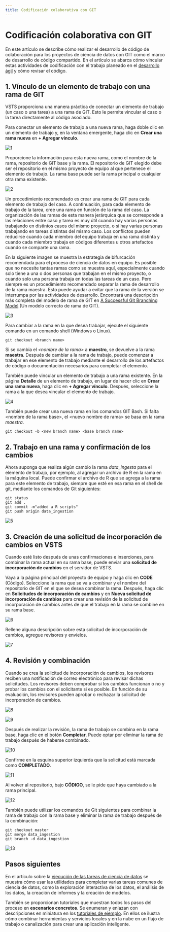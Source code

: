 ```yaml
---
title: Codificación colaborativa con GIT 
---
```

# <a name="collaborative-coding-with-git"></a>Codificación colaborativa con GIT

En este artículo se describe cómo realizar el desarrollo de código de colaboración para los proyectos de ciencia de datos con GIT como el marco de desarrollo de código compartido. En el artículo se abarca cómo vincular estas actividades de codificación con el trabajo planeado en el [desarrollo ágil](agile-development.md) y cómo revisar el código.


## 1. <a name='Linkaworkitemwithagitbranch-1'></a>Vínculo de un elemento de trabajo con una rama de GIT 

VSTS proporciona una manera práctica de conectar un elemento de trabajo (un caso o una tarea) a una rama de GIT. Esto le permite vincular el caso o la tarea directamente al código asociado. 

Para conectar un elemento de trabajo a una nueva rama, haga doble clic en un elemento de trabajo y, en la ventana emergente, haga clic en **Crear una rama nueva** en **+ Agregar vínculo**.  

![1](https://s3.amazonaws.com/bigdatamx/1-sprint-board-view.png)

Proporcione la información para esta nueva rama, como el nombre de la rama, repositorio de GIT base y la rama. El repositorio de GIT elegido debe ser el repositorio en el mismo proyecto de equipo al que pertenece el elemento de trabajo. La rama base puede ser la rama principal o cualquier otra rama existente.

![2](https://s3.amazonaws.com/bigdatamx/2-create-a-branch.png)

Un procedimiento recomendado es crear una rama de GIT para cada elemento de trabajo del caso. A continuación, para cada elemento de trabajo de la tarea, cree una rama en función de la rama del caso. La organización de las ramas de esta manera jerárquica que se corresponde a las relaciones entre caso y tarea es muy útil cuando hay varias personas trabajando en distintos casos del mismo proyecto, o si hay varias personas trabajando en tareas distintas del mismo caso. Los conflictos pueden reducirse cuando cada miembro del equipo trabaja en una rama distinta y cuando cada miembro trabaja en códigos diferentes u otros artefactos cuando se comparte una rama. 

En la siguiente imagen se muestra la estrategia de bifurcación recomendada para el proceso de ciencia de datos en equipo. Es posible que no necesite tantas ramas como se muestra aquí, especialmente cuando solo tiene a una o dos personas que trabajan en el mismo proyecto, o cuando solo una persona trabaja en todas las tareas de un caso. Pero siempre es un procedimiento recomendado separar la rama de desarrollo de la rama maestra. Esto puede ayudar a evitar que la rama de la versión se interrumpa por las actividades de desarrollo. Encontrará una descripción más completa del modelo de rama de GIT en [A Successful Git Branching Model](http://nvie.com/posts/a-successful-git-branching-model/) (Un modelo correcto de rama de GIT).

![3](https://s3.amazonaws.com/bigdatamx/3-git-branches.png)

Para cambiar a la rama en la que desea trabajar, ejecute el siguiente comando en un comando shell (Windows o Linux). 

    git checkout <branch name>

Si se cambia el *<nombre de la rama\>* a **maestro**, se devuelve a la rama **maestra**. Después de cambiar a la rama de trabajo, puede comenzar a trabajar en ese elemento de trabajo mediante el desarrollo de los artefactos de código o documentación necesarios para completar el elemento. 

También puede vincular un elemento de trabajo a una rama existente. En la página **Detalle** de un elemento de trabajo, en lugar de hacer clic en **Crear una rama nueva**, haga clic en **+ Agregar vínculo**. Después, seleccione la rama a la que desea vincular el elemento de trabajo. 

![4](https://s3.amazonaws.com/bigdatamx/4-link-to-an-existing-branch.png)

También puede crear una nueva rama en los comandos GIT Bash. Si falta <nombre de la rama base\>, el <nuevo nombre de rama\> se basa en la rama _maestra_. 
    
    git checkout -b <new branch name> <base branch name>


## 2. <a name='WorkonaBranchandCommittheChanges-2'></a>Trabajo en una rama y confirmación de los cambios 

Ahora suponga que realiza algún cambio la rama *data\_ingesta* para el elemento de trabajo, por ejemplo, al agregar un archivo de R en la rama en la máquina local. Puede confirmar el archivo de R que se agrega a la rama para este elemento de trabajo, siempre que esté en esa rama en el shell de git, mediante los comandos de Git siguientes:

    git status
    git add .
    git commit -m"added a R scripts"
    git push origin data_ingestion

![5](https://s3.amazonaws.com/bigdatamx/5-sprint-push-to-branch.png)

## 3. <a name='CreateapullrequestonVSTS-3'></a>Creación de una solicitud de incorporación de cambios en VSTS 

Cuando esté listo después de unas confirmaciones e inserciones, para combinar la rama actual en su rama base, puede enviar una **solicitud de incorporación de cambios** en el servidor de VSTS. 

Vaya a la página principal del proyecto de equipo y haga clic en **CODE** (Código). Seleccione la rama que se va a combinar y el nombre del repositorio de GIT en el que se desea combinar la rama. Después, haga clic en **Solicitudes de incorporación de cambios** y en **Nueva solicitud de incorporación de cambios** para crear una revisión de la solicitud de incorporación de cambios antes de que el trabajo en la rama se combine en su rama base.

![6](https://s3.amazonaws.com/bigdatamx/6-spring-create-pull-request.png)

Rellene alguna descripción sobre esta solicitud de incorporación de cambios, agregue revisores y envíelos.

![7](https://s3.amazonaws.com/bigdatamx/7-spring-send-pull-request.png)

## 4. <a name='ReviewandMerge-4'></a>Revisión y combinación 

Cuando se crea la solicitud de incorporación de cambios, los revisores reciben una notificación de correo electrónico para revisar dichas solicitudes. Los revisores deben comprobar si los cambios funcionan o no y probar los cambios con el solicitante si es posible. En función de su evaluación, los revisores pueden aprobar o rechazar la solicitud de incorporación de cambios. 

![8](https://s3.amazonaws.com/bigdatamx/8-add_comments.png)

![9](https://s3.amazonaws.com/bigdatamx/9-spring-approve-pullrequest.png)

Después de realizar la revisión, la rama de trabajo se combina en la rama base, haga clic en el botón **Completar**. Puede optar por eliminar la rama de trabajo después de haberse combinado. 

![10](https://s3.amazonaws.com/bigdatamx/10-spring-complete-pullrequest.png)

Confirme en la esquina superior izquierda que la solicitud está marcada como **COMPLETADO**. 

![11](https://s3.amazonaws.com/bigdatamx/11-spring-merge-pullrequest.png)

Al volver al repositorio, bajo **CÓDIGO**, se le pide que haya cambiado a la rama principal.

![12](https://s3.amazonaws.com/bigdatamx/12-spring-branch-deleted.png)

También puede utilizar los comandos de Git siguientes para combinar la rama de trabajo con la rama base y eliminar la rama de trabajo después de la combinación:

    git checkout master
    git merge data_ingestion
    git branch -d data_ingestion

![13](https://s3.amazonaws.com/bigdatamx/13-spring-branch-deleted-commandline.png)


 
## <a name="next-steps"></a>Pasos siguientes

En el artículo sobre la [ejecución de las tareas de ciencia de datos](execute-data-science-tasks.md) se muestra cómo usar las utilidades para completar varias tareas comunes de ciencia de datos, como la exploración interactiva de los datos, el análisis de los datos, la creación de informes y la creación de modelos.

También se proporcionan tutoriales que muestran todos los pasos del proceso en **escenarios concretos**. Se enumeran y enlazan con descripciones en miniatura en los [tutoriales de ejemplo](walkthroughs.md). En ellos se ilustra cómo combinar herramientas y servicios locales y en la nube en un flujo de trabajo o canalización para crear una aplicación inteligente. 
